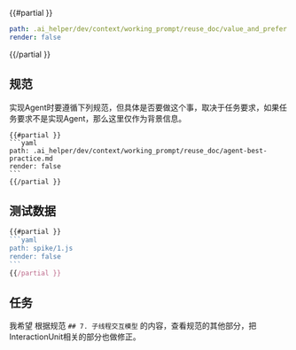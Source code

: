 
{{#partial }}
```yaml
path: .ai_helper/dev/context/working_prompt/reuse_doc/value_and_prefer.md
render: false
```
{{/partial }}


## 规范

实现Agent时要遵循下列规范，但具体是否要做这个事，取决于任务要求，如果任务要求不是实现Agent，那么这里仅作为背景信息。
`````
{{#partial }}
```yaml
path: .ai_helper/dev/context/working_prompt/reuse_doc/agent-best-practice.md
render: false
```
{{/partial }}
`````

## 测试数据

`````js
{{#partial }}
```yaml
path: spike/1.js
render: false
```
{{/partial }}
`````


## 任务

我希望 根据规范 ```## 7. 子线程交互模型``` 的内容，查看规范的其他部分，把InteractionUnit相关的部分也做修正。